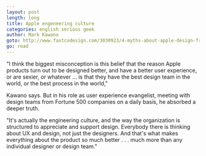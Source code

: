```yaml
---
layout: post
length: long
title: Apple engeneering culture
categories: english serious geek
author: Mark Kawano
goto: http://www.fastcodesign.com/3030923/4-myths-about-apple-design-from-an-ex-apple-designer
go: read
---
```

"I think the biggest misconception is this belief that the reason Apple products turn out to be designed better, and have a better user experience, or are sexier, or whatever ... is that they have the best design team in the world, or the best process in the world,"

Kawano says. But in his role as user experience evangelist, meeting with design teams from Fortune 500 companies on a daily basis, he absorbed a deeper truth.

"It's actually the engineering culture, and the way the organization is structured to appreciate and support design. Everybody there is thinking about UX and design, not just the designers. And that's what makes everything about the product so much better . . . much more than any individual designer or design team."
